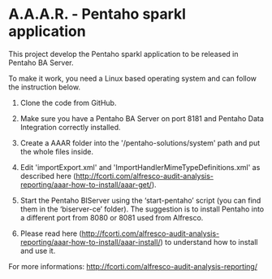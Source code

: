 A.A.A.R. - Pentaho sparkl application
===

This project develop the Pentaho sparkl application to be released in Pentaho BA Server.

To make it work, you need a Linux based operating system and can follow the instruction below.

1) Clone the code from GitHub.

2) Make sure you have a Pentaho BA Server on port 8181 and Pentaho Data Integration correctly installed.

3) Create a AAAR folder into the '<bi-server>/pentaho-solutions/system' path and put the whole files inside.

4) Edit 'importExport.xml' and 'ImportHandlerMimeTypeDefinitions.xml' as described here (http://fcorti.com/alfresco-audit-analysis-reporting/aaar-how-to-install/aaar-get/).

5) Start the Pentaho BIServer using the ‘start-pentaho’ script (you can find them in the ‘biserver-ce’ folder). The suggestion is to install Pentaho into a different port from 8080 or 8081 used from Alfresco.

6) Please read here (http://fcorti.com/alfresco-audit-analysis-reporting/aaar-how-to-install/aaar-install/) to understand how to install and use it.

For more informations:
http://fcorti.com/alfresco-audit-analysis-reporting/
